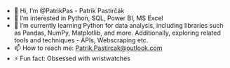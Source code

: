 - 👋 Hi, I’m @PatrikPas - Patrik Pastirčák
- 👀 I’m interested in Python, SQL, Power BI, MS Excel
- 🌱 I’m currently learning Python for data analysis, including libraries such as Pandas, NumPy, Matplotlib, and more. Additionally, exploring related tools and techniques - APIs, Webscraping etc.
- 📫 How to reach me: Patrik.Pastircak@outlook.com
- ⚡ Fun fact: Obsessed with wristwatches

<!---
PatrikPas/PatrikPas is a ✨ special ✨ repository because its `README.md` (this file) appears on your GitHub profile.
You can click the Preview link to take a look at your changes.
--->
